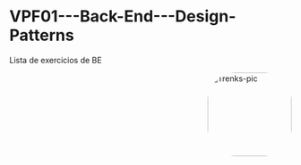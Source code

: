 # VPF01---Back-End---Design-Patterns
Lista de exercicios de BE

 <img align="right" alt="Trenks-pic" height="150" style="border-radius:50px;" src="https://media.giphy.com/media/3o72F7RrTPW6jymXew/giphy.gif">
